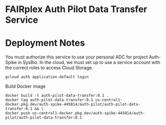 # FAIRplex Auth Pilot Data Transfer Service

# Deployment Notes
You must authorize this service to use your personal ADC for project Auth-Spike in SysBio. In the cloud, we must set up to use a service account with the correct roles to access Cloud Storage.
```
gcloud auth application-default login
```

Build Docker image
```
docker build -t auth-pilot-data-transfer:0.1 .
docker tag auth-pilot-data-transfer:0.1 us-central1-docker.pkg.dev/auth-spike-445014/auth-pilot/auth-pilot-data-transfer:0.1 && \
docker push us-central1-docker.pkg.dev/auth-spike-445014/auth-pilot/auth-pilot-data-transfer:0.1
```